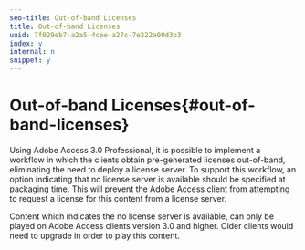 ```yaml
---
seo-title: Out-of-band Licenses
title: Out-of-band Licenses
uuid: 7f029eb7-a2a5-4cee-a27c-7e222a00d3b3
index: y
internal: n
snippet: y
---
```


# Out-of-band Licenses{#out-of-band-licenses}

Using Adobe Access 3.0 Professional, it is possible to implement a workflow in which the clients obtain pre-generated licenses out-of-band, eliminating the need to deploy a license server. To support this workflow, an option indicating that no license server is available should be specified at packaging time. This will prevent the Adobe Access client from attempting to request a license for this content from a license server.

Content which indicates the no license server is available, can only be played on Adobe Access clients version 3.0 and higher. Older clients would need to upgrade in order to play this content. 
